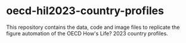 # oecd-hil2023-country-profiles
This repository contains the data, code and image files to replicate the figure automation of the OECD How's Life? 2023 country profiles.
